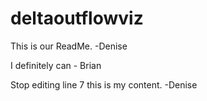 # deltaoutflowviz

This is our ReadMe. -Denise

I definitely can - Brian

Stop editing line 7 this is my content. -Denise